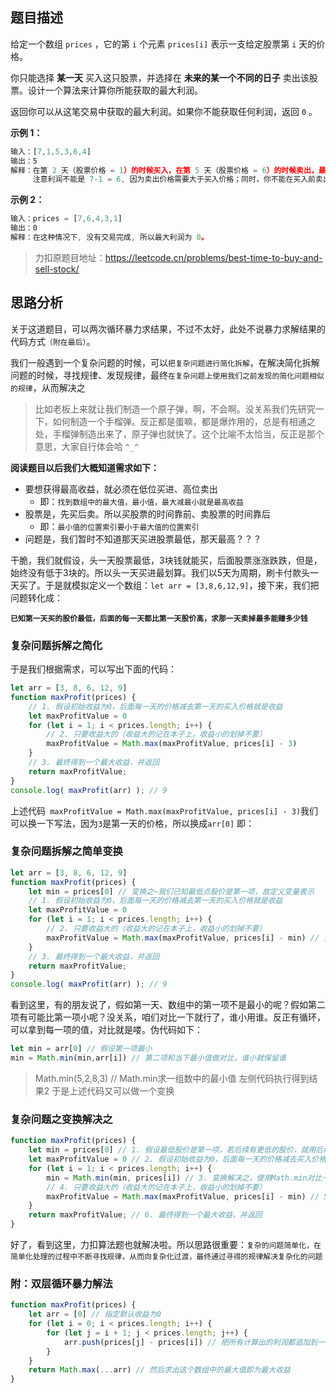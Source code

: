 ## 题目描述
给定一个数组 `prices` ，它的第 `i` 个元素 `prices[i]` 表示一支给定股票第 `i` 天的价格。

你只能选择 **某一天** 买入这只股票，并选择在 **未来的某一个不同的日子** 卖出该股票。设计一个算法来计算你所能获取的最大利润。

返回你可以从这笔交易中获取的最大利润。如果你不能获取任何利润，返回 `0` 。

**示例 1：**

```js
输入：[7,1,5,3,6,4]
输出：5
解释：在第 2 天（股票价格 = 1）的时候买入，在第 5 天（股票价格 = 6）的时候卖出，最大利润 = 6-1 = 5 。
     注意利润不能是 7-1 = 6, 因为卖出价格需要大于买入价格；同时，你不能在买入前卖出股票。
```

**示例 2：**

```js
输入：prices = [7,6,4,3,1]
输出：0
解释：在这种情况下, 没有交易完成, 所以最大利润为 0。
```

> 力扣原题目地址：https://leetcode.cn/problems/best-time-to-buy-and-sell-stock/

## 思路分析

关于这道题目，可以两次循环暴力求结果，不过不太好，此处不说暴力求解结果的代码方式`（附在最后）`。

我们一般遇到一个复杂问题的时候，可以`把复杂问题进行简化拆解`，在解决简化拆解问题的时候，寻找规律、发现规律，最终`在复杂问题上使用我们之前发现的简化问题相似的规律`，从而解决之

> 比如老板上来就让我们制造一个原子弹，啊，不会啊。没关系我们先研究一下，如何制造一个手榴弹。反正都是蛋嘛，都是爆炸用的，总是有相通之处，手榴弹制造出来了，原子弹也就快了。这个比喻不太恰当，反正是那个意思，大家自行体会哈 `^_^`

**阅读题目以后我们大概知道需求如下：**

- 要想获得最高收益，就必须在低位买进、高位卖出
  - 即：`找到数组中的最大值，最小值，最大减最小就是最高收益`
- 股票是，先买后卖。所以买股票的时间靠前、卖股票的时间靠后
  - 即：`最小值的位置索引要小于最大值的位置索引`
- 问题是，我们暂时不知道那天买进股票最低，那天最高？？？

干脆，我们就假设，头一天股票最低，3块钱就能买，后面股票涨涨跌跌，但是，始终没有低于3块的。所以头一天买进最划算。我们以5天为周期，刷卡付款头一天买了。于是就模拟定义一个数组：`let arr = [3,8,6,12,9]`，接下来，我们把问题转化成：

**`已知第一天买的股价最低，后面的每一天都比第一天股价高，求那一天卖掉最多能赚多少钱`**

### 复杂问题拆解之简化

于是我们根据需求，可以写出下面的代码：

```js
let arr = [3, 8, 6, 12, 9]
function maxProfit(prices) {
    // 1. 假设初始收益为0，后面每一天的价格减去第一天的买入价格就是收益
    let maxProfitValue = 0
    for (let i = 1; i < prices.length; i++) {
        // 2. 只要收益大的（收益大的记在本子上，收益小的划掉不要）
        maxProfitValue = Math.max(maxProfitValue, prices[i] - 3)
    }
    // 3. 最终得到一个最大收益，并返回
    return maxProfitValue;
}
console.log( maxProfit(arr) ); // 9
```
上述代码` maxProfitValue = Math.max(maxProfitValue, prices[i] - 3)`我们可以换一下写法，因为`3`是第一天的价格，所以换成`arr[0]` 即：
### 复杂问题拆解之简单变换

```js
let arr = [3, 8, 6, 12, 9]
function maxProfit(prices) {
    let min = prices[0] // 变换之~我们已知最低点股价是第一项，故定义变量表示
    // 1. 假设初始收益为0，后面每一天的价格减去第一天的买入价格就是收益
    let maxProfitValue = 0
    for (let i = 1; i < prices.length; i++) {
        // 2. 只要收益大的（收益大的记在本子上，收益小的划掉不要）
        maxProfitValue = Math.max(maxProfitValue, prices[i] - min) // 变换之~最低价是min，这里卖出高价-买入最低价也是用min变量了
    }
    // 3. 最终得到一个最大收益，并返回
    return maxProfitValue;
}
console.log( maxProfit(arr) ); // 9
```
看到这里，有的朋友说了，假如第一天、数组中的第一项不是最小的呢？假如第二项有可能比第一项小呢？没关系，咱们对比一下就行了，谁小用谁。反正有循环，可以拿到每一项的值，对比就是喽。伪代码如下：

```js
let min = arr[0] // 假设第一项最小
min = Math.min(min,arr[i]) // 第二项和当下最小值做对比，谁小就保留谁
```
> Math.min(5,2,8,3) // Math.min求一组数中的最小值 左侧代码执行得到结果2
> 于是上述代码又可以做一个变换

### 复杂问题之变换解决之

```js
function maxProfit(prices) {
    let min = prices[0] // 1. 假设最低股价是第一项，若后续有更低的股价，就用后续更低的
    let maxProfitValue = 0 // 2. 假设初始收益为0，后面每一天的价格减去买入价格就是收益
    for (let i = 1; i < prices.length; i++) {
        min = Math.min(min, prices[i]) // 3. 变换解决之，使用Math.min对比一下，看那一天的股价最低，就用那个
        // 4. 只要收益大的（收益大的记在本子上，收益小的划掉不要）
        maxProfitValue = Math.max(maxProfitValue, prices[i] - min) // 5. 已知最低价是min，那么收益就等于卖出价-最低价
    }
    return maxProfitValue; // 6. 最终得到一个最大收益，并返回
}
```
好了，看到这里，力扣算法题也就解决啦。所以思路很重要：`复杂的问题简单化，在简单化处理的过程中不断寻找规律，从而向复杂化过渡，最终通过寻得的规律解决复杂化的问题`

### 附：双层循环暴力解法

```js
function maxProfit(prices) {
    let arr = [0] // 指定默认收益为0
    for (let i = 0; i < prices.length; i++) {
        for (let j = i + 1; j < prices.length; j++) {
            arr.push(prices[j] - prices[i]) // 把所有计算出的利润都追加到一个数组中
        }
    }
    return Math.max(...arr) // 然后求出这个数组中的最大值即为最大收益
}
```
